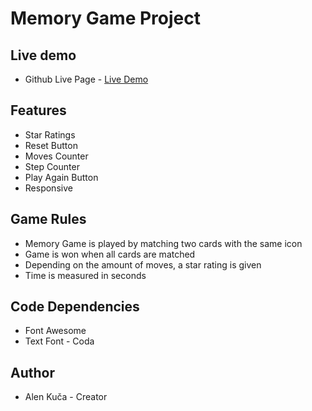 # Memory Game Project

## Live demo
* Github Live Page - [Live Demo](https://alkuca.github.io/Memory-game/)


## Features
* Star Ratings
* Reset Button
* Moves Counter
* Step Counter
* Play Again Button
* Responsive

## Game Rules
* Memory Game is played by matching two cards with the same icon
* Game is won when all cards are matched
* Depending on the amount of moves, a star rating is given
* Time is measured in seconds


## Code Dependencies

* Font Awesome
* Text Font - Coda


## Author

* Alen Kuča - Creator